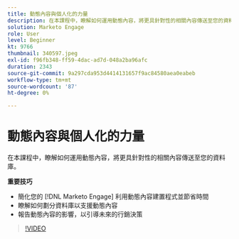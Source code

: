 ```yaml
---
title: 動態內容與個人化的力量
description: 在本課程中，瞭解如何運用動態內容，將更具針對性的相關內容傳送至您的資料庫。
solution: Marketo Engage
role: User
level: Beginner
kt: 9766
thumbnail: 340597.jpeg
exl-id: f96fb348-ff59-4dac-ad7d-048a2ba96afc
duration: 2343
source-git-commit: 9a297cda953d4414131657f9ac84580aea0eabeb
workflow-type: tm+mt
source-wordcount: '87'
ht-degree: 0%

---
```


# 動態內容與個人化的力量

在本課程中，瞭解如何運用動態內容，將更具針對性的相關內容傳送至您的資料庫。

**重要技巧**

* 簡化您的 [!DNL Marketo Engage] 利用動態內容建置程式並節省時間
* 瞭解如何劃分資料庫以支援動態內容
* 報告動態內容的影響，以引導未來的行銷決策

>[!VIDEO](https://video.tv.adobe.com/v/340597/?quality=12&learn=on)
